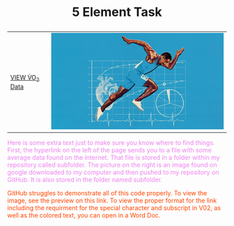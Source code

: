 <html>
<h1><p align= "center">5 Element Task</h1>
<table>
  <tr>
    <td><a href="https://github.com/jrrock77/knes381/blob/main/images/README.md">VIEW V&#775O<sub>2</sub> Data</a></td>
    <td><img src="/images/image.jpg" alt="https://github.com/jrrock77/knes381/blob/main/images/image.jpg"></td>
  </tr>
  </table>
<p style="color:Violet;">Here is some extra text just to make sure you know where to find things. First, the hyperlink on the left of the page sends you to a file with some average data found on the internet. That file is stored in a folder within my repository called subfolder. The picture on the right is an image found on google downloaded to my computer and then pushed to my repository on GitHub. It is also stored in the folder named subfolder.</p>
<p style="color:OrangeRed;">GitHub struggles to demonstrate all of this code properly. To view the image, see the preview on this link. To view the proper format for the link including the requirment for the special character and subscript in V02, as well as the colored text, you can open in a Word Doc.</p>
